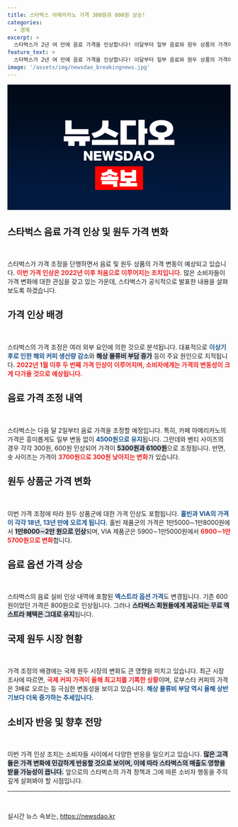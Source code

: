 ```yaml
---
title: 스타벅스 아메리카노 가격 300원과 600원 상승!
categories:
  - 경제
excerpt: >
  스타벅스가 2년 여 만에 음료 가격을 인상합니다! 이달부터 일부 음료와 원두 상품의 가격이 오르며, 많은 소비자들이 기대하는 아메리카노 톨 사이즈는 4500원으로 유지됩니다. 커피 애호가들은 이번 변화에 주목해야 할 때입니다!
feature_text: >
  스타벅스가 2년 여 만에 음료 가격을 인상합니다! 이달부터 일부 음료와 원두 상품의 가격이 오르며, 많은 소비자들이 기대하는 아메리카노 톨 사이즈는 4500원으로 유지됩니다. 커피 애호가들은 이번 변화에 주목해야 할 때입니다!
image: '/assets/img/newsdao_breakingnews.jpg'
---
```


<p><img src="/assets/img/newsdao_breakingnews.jpg" alt="firstkoreanews 속보" /></p>

<h2 data-ke-size="size26">스타벅스 음료 가격 인상 및 원두 가격 변화</h2>

<p data-ke-size="size16">&nbsp;</p>

<p>스타벅스가 가격 조정을 단행하면서 음료 및 원두 상품의 가격 변동이 예상되고 있습니다. <b><span style="color: #ee2323;">이번 가격 인상은 2022년 이후 처음으로 이루어지는 조치입니다.</span></b> 많은 소비자들이 가격 변화에 대한 관심을 갖고 있는 가운데, 스타벅스가 공식적으로 발표한 내용을 살펴보도록 하겠습니다.</p>

<h2 data-ke-size="size26">가격 인상 배경</h2>

<p data-ke-size="size16">&nbsp;</p>

<p>스타벅스의 가격 조정은 여러 외부 요인에 의한 것으로 분석됩니다. 대표적으로 <b><span style="color: #1a5490;">이상기후로 인한 해외 커피 생산량 감소</span></b>와 <b><span style="background-color: #21538527;">해상 물류비 부담 증가</span></b> 등이 주요 원인으로 지적됩니다. <b><span style="color: #ee2323;">2022년 1월 이후 두 번째 가격 인상이 이루어지며, 소비자에게는 가격의 변동성이 크게 다가올 것으로 예상됩니다.</span></b></p>

<h2 data-ke-size="size26">음료 가격 조정 내역</h2>

<p data-ke-size="size16">&nbsp;</p>

<p>스타벅스는 다음 달 2일부터 음료 가격을 조정할 예정입니다. 특히, 카페 아메리카노의 가격은 흥미롭게도 일부 변동 없이 <b><span style="color: #1a5490;">4500원으로 유지</span></b>됩니다. 그란데와 벤티 사이즈의 경우 각각 300원, 600원 인상되어 가격이 <b><span style="background-color: #21538527;">5300원과 6100원</span></b>으로 조정됩니다. 반면, 숏 사이즈는 가격이 <b><span style="color: #ee2323;">3700원으로 300원 낮아지는 변화</span></b>가 있습니다.</p>

<h2 data-ke-size="size26">원두 상품군 가격 변화</h2>

<p data-ke-size="size16">&nbsp;</p>

<p>이번 가격 조정에 따라 원두 상품군에 대한 가격 인상도 포함됩니다. <b><span style="color: #1a5490;">홀빈과 VIA의 가격이 각각 18년, 13년 만에 오르게 됩니다.</span></b> 홀빈 제품군의 가격은 1만5000∼1만8000원에서 <b><span style="background-color: #21538527;">1만8000∼2만 원으로 인상</span></b>되며, VIA 제품군은 5900∼1만5000원에서 <b><span style="color: #ee2323;">6900∼1만5700원으로 변화</span></b>합니다.</p>

<h2 data-ke-size="size26">음료 옵션 가격 상승</h2>

<p data-ke-size="size16">&nbsp;</p>

<p>스타벅스의 음료 실비 인상 내역에 포함된 <b><span style="color: #1a5490;">엑스트라 옵션 가격</span></b>도 변경됩니다. 기존 600원이었던 가격은 800원으로 인상됩니다. 그러나 <b><span style="background-color: #21538527;">스타벅스 회원들에게 제공되는 무료 엑스트라 혜택은 그대로 유지</span></b>됩니다.</p>

<h2 data-ke-size="size26">국제 원두 시장 현황</h2>

<p data-ke-size="size16">&nbsp;</p>

<p>가격 조정의 배경에는 국제 원두 시장의 변화도 큰 영향을 미치고 있습니다. 최근 시장 조사에 따르면, <b><span style="color: #ee2323;">국제 커피 가격이 올해 최고치를 기록한 상황</span></b>이며, 로부스타 커피의 가격은 3배로 오르는 등 극심한 변동성을 보이고 있습니다. <b><span style="color: #1a5490;">해상 물류비 부담 역시 올해 상반기보다 더욱 증가하는 추세입니다.</span></b></p>

<h2 data-ke-size="size26">소비자 반응 및 향후 전망</h2>

<p data-ke-size="size16">&nbsp;</p>

<p>이번 가격 인상 조치는 소비자들 사이에서 다양한 반응을 일으키고 있습니다. <b><span style="background-color: #21538527;">많은 고객들은 가격 변화에 민감하게 반응할 것으로 보이며, 이에 따라 스타벅스의 매출도 영향을 받을 가능성이 큽니다.</span></b> 앞으로의 스타벅스의 가격 정책과 그에 따른 소비자 행동을 주의 깊게 살펴봐야 할 시점입니다.</p>

<hr/>

<p data-ke-size="size16">&nbsp;</p>
실시간 뉴스 속보는, <a href="https://newsdao.kr" rel="dofollow">https://newsdao.kr</a>


